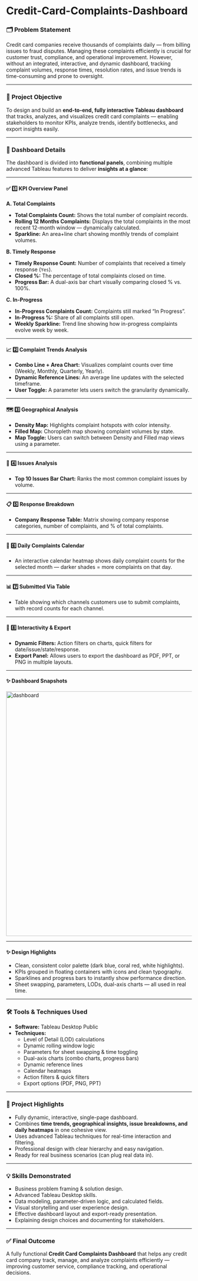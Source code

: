 # Credit-Card-Complaints-Dashboard

### 🗂️ **Problem Statement**

Credit card companies receive thousands of complaints daily — from billing issues to fraud disputes. Managing these complaints efficiently is crucial for customer trust, compliance, and operational improvement. However, without an integrated, interactive, and dynamic dashboard, tracking complaint volumes, response times, resolution rates, and issue trends is time-consuming and prone to oversight.

---

### 🎯 **Project Objective**

To design and build an **end-to-end, fully interactive Tableau dashboard** that tracks, analyzes, and visualizes credit card complaints — enabling stakeholders to monitor KPIs, analyze trends, identify bottlenecks, and export insights easily.

---

### 🔑 **Dashboard Details**

The dashboard is divided into **functional panels**, combining multiple advanced Tableau features to deliver **insights at a glance**:

---

#### ✅ **1️⃣ KPI Overview Panel**

**A. Total Complaints**

* **Total Complaints Count:** Shows the total number of complaint records.
* **Rolling 12 Months Complaints:** Displays the total complaints in the most recent 12-month window — dynamically calculated.
* **Sparkline:** An area+line chart showing monthly trends of complaint volumes.

**B. Timely Response**

* **Timely Response Count:** Number of complaints that received a timely response (`Yes`).
* **Closed %:** The percentage of total complaints closed on time.
* **Progress Bar:** A dual-axis bar chart visually comparing closed % vs. 100%.

**C. In-Progress**

* **In-Progress Complaints Count:** Complaints still marked “In Progress”.
* **In-Progress %:** Share of all complaints still open.
* **Weekly Sparkline:** Trend line showing how in-progress complaints evolve week by week.

---

#### 📈 **2️⃣ Complaint Trends Analysis**

* **Combo Line + Area Chart:** Visualizes complaint counts over time (Weekly, Monthly, Quarterly, Yearly).
* **Dynamic Reference Lines:** An average line updates with the selected timeframe.
* **User Toggle:** A parameter lets users switch the granularity dynamically.

---

#### 🗺️ **3️⃣ Geographical Analysis**

* **Density Map:** Highlights complaint hotspots with color intensity.
* **Filled Map:** Choropleth map showing complaint volumes by state.
* **Map Toggle:** Users can switch between Density and Filled map views using a parameter.

---

#### 🔎 **4️⃣ Issues Analysis**

* **Top 10 Issues Bar Chart:** Ranks the most common complaint issues by volume.

---

#### 📋 **5️⃣ Response Breakdown**

* **Company Response Table:** Matrix showing company response categories, number of complaints, and % of total complaints.

---

#### 📅 **6️⃣ Daily Complaints Calendar**

* An interactive calendar heatmap shows daily complaint counts for the selected month — darker shades = more complaints on that day.

---

#### 📊 **7️⃣ Submitted Via Table**

* Table showing which channels customers use to submit complaints, with record counts for each channel.

---

#### 🔄 **8️⃣ Interactivity & Export**

* **Dynamic Filters:** Action filters on charts, quick filters for date/issue/state/response.
* **Export Panel:** Allows users to export the dashboard as PDF, PPT, or PNG in multiple layouts.

---
#### ✨ **Dashboard Snapshots**

<img width="1178" height="662" alt="dashboard " src="https://github.com/user-attachments/assets/20e85f06-ba6c-427a-99cd-9b6f76bfcfc9" />


---
#### ✨ **Design Highlights**

* Clean, consistent color palette (dark blue, coral red, white highlights).
* KPIs grouped in floating containers with icons and clean typography.
* Sparklines and progress bars to instantly show performance direction.
* Sheet swapping, parameters, LODs, dual-axis charts — all used in real time.

---

### 🛠️ **Tools & Techniques Used**

* **Software:** Tableau Desktop Public
* **Techniques:**
  * Level of Detail (LOD) calculations
  * Dynamic rolling window logic
  * Parameters for sheet swapping & time toggling
  * Dual-axis charts (combo charts, progress bars)
  * Dynamic reference lines
  * Calendar heatmaps
  * Action filters & quick filters
  * Export options (PDF, PNG, PPT)

---

### 🌟 **Project Highlights**

* Fully dynamic, interactive, single-page dashboard.
* Combines **time trends, geographical insights, issue breakdowns, and daily heatmaps** in one cohesive view.
* Uses advanced Tableau techniques for real-time interaction and filtering.
* Professional design with clear hierarchy and easy navigation.
* Ready for real business scenarios (can plug real data in).

---

### 💡 **Skills Demonstrated**

* Business problem framing & solution design.
* Advanced Tableau Desktop skills.
* Data modeling, parameter-driven logic, and calculated fields.
* Visual storytelling and user experience design.
* Effective dashboard layout and export-ready presentation.
* Explaining design choices and documenting for stakeholders.

---

### ✅ **Final Outcome**

A fully functional **Credit Card Complaints Dashboard** that helps any credit card company track, manage, and analyze complaints efficiently — improving customer service, compliance tracking, and operational decisions.


